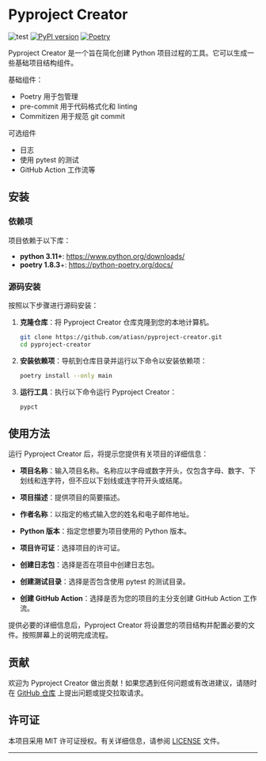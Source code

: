 # Pyproject Creator
![test](https://github.com/atiasn/pyproject-creator/actions/workflows/test.yml/badge.svg?branch=master)
[![PyPI version](https://badge.fury.io/py/pyproject-creator.svg)](https://badge.fury.io/py/pyproject-creator)
[![Poetry](https://img.shields.io/endpoint?url=https://python-poetry.org/badge/v0.json)](https://python-poetry.org/)

Pyproject Creator 是一个旨在简化创建 Python 项目过程的工具。它可以生成一些基础项目结构组件。

基础组件：
- Poetry 用于包管理
- pre-commit 用于代码格式化和 linting
- Commitizen 用于规范 git commit

可选组件
- 日志
- 使用 pytest 的测试
- GitHub Action 工作流等

## 安装

### 依赖项

项目依赖于以下库：
- **python 3.11+**: https://www.python.org/downloads/
- **poetry 1.8.3**+: https://python-poetry.org/docs/

### 源码安装

按照以下步骤进行源码安装：

1. **克隆仓库**：将 Pyproject Creator 仓库克隆到您的本地计算机。
   ```bash
   git clone https://github.com/atiasn/pyproject-creator.git
   cd pyproject-creator
   ```

2. **安装依赖项**：导航到仓库目录并运行以下命令以安装依赖项：

    ```bash
    poetry install --only main
    ```

3. **运行工具**：执行以下命令运行 Pyproject Creator：

    ```bash
    pypct
    ```

## 使用方法

运行 Pyproject Creator 后，将提示您提供有关项目的详细信息：

- **项目名称**：输入项目名称。名称应以字母或数字开头，仅包含字母、数字、下划线和连字符，但不应以下划线或连字符开头或结尾。

- **项目描述**：提供项目的简要描述。

- **作者名称**：以指定的格式输入您的姓名和电子邮件地址。

- **Python 版本**：指定您想要为项目使用的 Python 版本。

- **项目许可证**：选择项目的许可证。

- **创建日志包**：选择是否在项目中创建日志包。

- **创建测试目录**：选择是否包含使用 pytest 的测试目录。

- **创建 GitHub Action**：选择是否为您的项目的主分支创建 GitHub Action 工作流。

提供必要的详细信息后，Pyproject Creator 将设置您的项目结构并配置必要的文件。按照屏幕上的说明完成流程。

## 贡献

欢迎为 Pyproject Creator 做出贡献！如果您遇到任何问题或有改进建议，请随时在 [GitHub 仓库](https://github.com/atiasn/pyproject-creator) 上提出问题或提交拉取请求。

## 许可证

本项目采用 MIT 许可证授权。有关详细信息，请参阅 [LICENSE](LICENSE) 文件。

---
